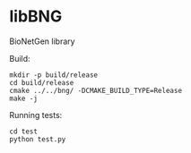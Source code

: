 # libBNG
BioNetGen library

Build:

    mkdir -p build/release
    cd build/release
    cmake ../../bng/ -DCMAKE_BUILD_TYPE=Release
    make -j


Running tests:

    cd test
    python test.py
